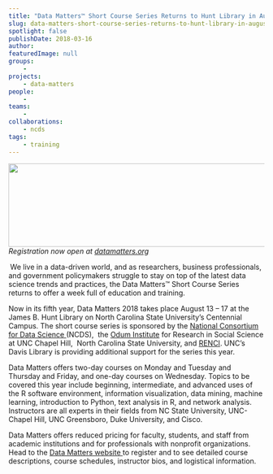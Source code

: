 ```yaml
---
title: "Data Matters™ Short Course Series Returns to Hunt Library in August"
slug: data-matters-short-course-series-returns-to-hunt-library-in-august
spotlight: false
publishDate: 2018-03-16
author: 
featuredImage: null
groups:
    - 
projects:
    - data-matters
people:
    - 
teams: 
    - 
collaborations:
    - ncds
tags:
    - training
---
```

<em><img class="aligncenter size-large wp-image-17464" src="http://renci.org/wp-content/uploads/2018/03/DM-Header-1024x263.png" alt="" width="640" height="164" />Registration now open at </em><a href="http://www.datamatters.org/"><em>datamatters.org</em></a>

<strong> </strong>We live in a data-driven world, and as researchers, business professionals, and government policymakers struggle to stay on top of the latest data science trends and practices, the Data Matters™ Short Course Series returns to offer a week full of education and training. <!--more-->

Now in its fifth year, Data Matters 2018 takes place August 13 – 17 at the James B. Hunt Library on North Carolina State University’s Centennial Campus. The short course series is sponsored by the <a href="http://datascienceconsortium.org/">National Consortium for Data Science </a>(NCDS),  the <a href="http://odum.unc.edu/">Odum Institute</a> for Research in Social Science at UNC Chapel Hill,  North Carolina State University, and <a href="http://www.renci.org/">RENCI</a>. UNC’s Davis Library is providing additional support for the series this year.

Data Matters offers two-day courses on Monday and Tuesday and Thursday and Friday, and one-day courses on Wednesday. Topics to be covered this year include beginning, intermediate, and advanced uses of the R software environment, information visualization, data mining, machine learning, introduction to Python, text analysis in R, and network analysis. Instructors are all experts in their fields from NC State University, UNC-Chapel Hill, UNC Greensboro, Duke University, and Cisco.

Data Matters offers reduced pricing for faculty, students, and staff from academic institutions and for professionals with nonprofit organizations.  Head to the <a href="http://datamatters.org/">Data Matters website </a>to register and to see detailed course descriptions, course schedules, instructor bios, and logistical information.

&nbsp;
